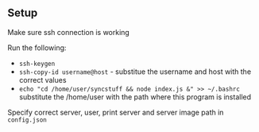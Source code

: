 ## Setup

Make sure ssh connection is working

Run the following:
* `ssh-keygen`
* `ssh-copy-id username@host` - substitue the username and host with the correct values
* `echo "cd /home/user/syncstuff && node index.js &" >> ~/.bashrc` substitute the /home/user with the path where this program is installed
<!-- * `crontab -l > file; echo "@reboot cd /home/user/syncstuff && node index.js" >> file; crontab file; rm file;` - substitute the /home/user with the path where this program is installed -->


Specify correct server, user, print server and server image path in `config.json`

